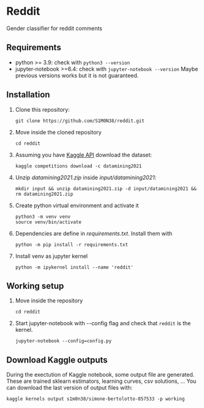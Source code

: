 # Reddit
Gender classifier for reddit comments

## Requirements
- python >= 3.9: check with `python3 --version`
- jupyter-notebook >=6.4: check with `jupyter-notebook --version`
Maybe previous versions works but it is not guaranteed.

## Installation
1. Clone this repository:
   ```
   git clone https://github.com/S1M0N38/reddit.git
   ```
2. Move inside the cloned repository
   ```
   cd reddit
   ```
3. Assuming you have [Kaggle API](https://github.com/Kaggle/kaggle-api)
   download the dataset:
   ```
   kaggle competitions download -c datamining2021
   ```
4. Unzip *datamining2021.zip* inside *input/datamining2021*:
   ```
   mkdir input && unzip datamining2021.zip -d input/datamining2021 && rm datamining2021.zip
   ```
5. Create python virtual environment and activate it
   ```
   python3 -m venv venv
   source venv/bin/activate
   ```
5. Dependencies are define in *requirements.txt*. Install them with
   ```
   python -m pip install -r requirements.txt
   ```
7. Install venv as jupyter kernel
   ```
   python -m ipykernel install --name 'reddit'
   ```

## Working setup
1. Move inside the repository
   ```
   cd reddit
   ```
2. Start jupyter-notebook with --config flag and check that `reddit` is the kernel.
   ```
   jupyter-notebook --config=config.py
   ```

## Download Kaggle outputs
During the exectution of Kaggle notebook, some output file are generated. These are trained sklearn estimators,
learning curves, csv solutions, ... You can download the last version of output files with:
```
kaggle kernels output s1m0n38/simone-bertolotto-857533 -p working
```